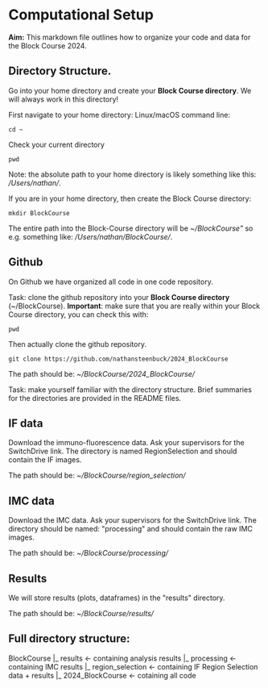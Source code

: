 # Computational Setup

**Aim:** This markdown file outlines how to organize your code and data for the Block Course 2024.

## Directory Structure.
Go into your home directory and create your **Block Course directory**.
We will always work in this directory!

First navigate to your home directory:
Linux/macOS command line: 
```{shell}
cd ~
```

Check your current directory

```{shell}
pwd
```

Note: the absolute path to your home directory is likely something like this:
*/Users/nathan/*.

If you are in your home directory, then create the Block Course directory:

```{shell}
mkdir BlockCourse
```

The entire path into the Block-Course directory will be *~/BlockCourse"*
so e.g. something like: */Users/nathan/BlockCourse/*. 

## Github

On Github we have organized all code in one code repository.

Task: clone the github repository into your **Block Course directory** (~/BlockCourse).
**Important**: make sure that you are really within your Block Course directory, you can check this with:

```{shell}
pwd
```

Then actually clone the github repository.
```{shell}
git clone https://github.com/nathansteenbuck/2024_BlockCourse
```

The path should be:
*~/BlockCourse/2024_BlockCourse/*

Task: make yourself familiar with the directory structure. 
Brief summaries for the directories are provided in the README files.  

## IF data

Download the immuno-fluorescence data.
Ask your supervisors for the SwitchDrive link.
The directory is named RegionSelection and should contain the IF images.

The path should be:
*~/BlockCourse/region_selection/*

## IMC data

Download the IMC data.
Ask your supervisors for the SwitchDrive link.
The directory should be named: "processing" and should contain the raw IMC images.

The path should be:
*~/BlockCourse/processing/*

## Results

We will store results (plots, dataframes) in the "results" directory.

The path should be:
*~/BlockCourse/results/*


## Full directory structure:

BlockCourse
|_ results <- containing analysis results
|_ processing  <- containing IMC results
|_ region_selection <- containing IF Region Selection data + results
|_ 2024_BlockCourse <- cotaining all code




